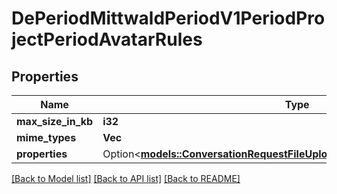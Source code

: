 # DePeriodMittwaldPeriodV1PeriodProjectPeriodAvatarRules

## Properties

Name | Type | Description | Notes
------------ | ------------- | ------------- | -------------
**max_size_in_kb** | **i32** |  | 
**mime_types** | **Vec<String>** |  | 
**properties** | Option<[**models::ConversationRequestFileUpload201ResponseRulesProperties**](conversation_request_file_upload_201_response_rules_properties.md)> |  | [optional]

[[Back to Model list]](../README.md#documentation-for-models) [[Back to API list]](../README.md#documentation-for-api-endpoints) [[Back to README]](../README.md)


